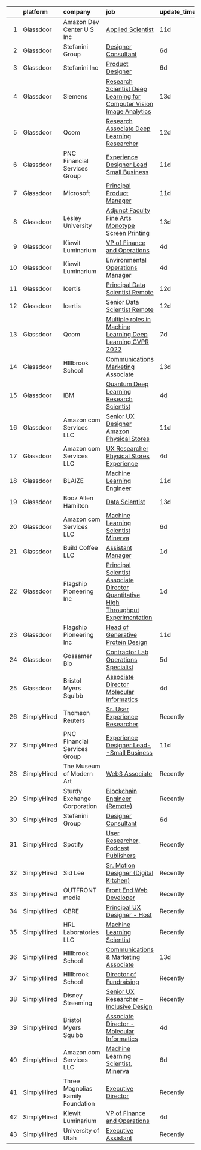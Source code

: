 

|    | platform    | company                           | job                                                                                                                                                                                                                                                                                                                                                                                                                                                                                                                                                                                                                                                                                                                                                                                                                                                                                                                                                                                                                                                                                                                                                                                                                                                                                                                                                                                                                                                                                                                                                                                                                                          | update_time   | location                |
|---:|:------------|:----------------------------------|:---------------------------------------------------------------------------------------------------------------------------------------------------------------------------------------------------------------------------------------------------------------------------------------------------------------------------------------------------------------------------------------------------------------------------------------------------------------------------------------------------------------------------------------------------------------------------------------------------------------------------------------------------------------------------------------------------------------------------------------------------------------------------------------------------------------------------------------------------------------------------------------------------------------------------------------------------------------------------------------------------------------------------------------------------------------------------------------------------------------------------------------------------------------------------------------------------------------------------------------------------------------------------------------------------------------------------------------------------------------------------------------------------------------------------------------------------------------------------------------------------------------------------------------------------------------------------------------------------------------------------------------------|:--------------|:------------------------|
|  1 | Glassdoor   | Amazon Dev Center U S   Inc       | [Applied Scientist](https://www.glassdoor.com/partner/jobListing.htm?pos=111&ao=1136043&s=58&guid=0000018118e0efd09793e3310ed28055&src=GD_JOB_AD&t=SR&vt=w&cs=1_feae2bb1&cb=1653979804136&jobListingId=1007877186539&jrtk=3-0-1g4ce1s7636j8001-1g4ce1s7iq694800-c49a37c4f45756e2-)                                                                                                                                                                                                                                                                                                                                                                                                                                                                                                                                                                                                                                                                                                                                                                                                                                                                                                                                                                                                                                                                                                                                                                                                                                                                                                                                                           | 11d           | Sunnyvale, CA           |
|  2 | Glassdoor   | Stefanini Group                   | [Designer Consultant](https://www.glassdoor.com/partner/jobListing.htm?pos=108&ao=1136043&s=58&guid=0000018118e0efd09793e3310ed28055&src=GD_JOB_AD&t=SR&vt=w&ea=1&cs=1_30b178e0&cb=1653979804136&jobListingId=1007889675910&jrtk=3-0-1g4ce1s7636j8001-1g4ce1s7iq694800-cfef09c7df2dcdeb-)                                                                                                                                                                                                                                                                                                                                                                                                                                                                                                                                                                                                                                                                                                                                                                                                                                                                                                                                                                                                                                                                                                                                                                                                                                                                                                                                                    | 6d            | Remote                  |
|  3 | Glassdoor   | Stefanini  Inc                    | [Product Designer](https://www.glassdoor.com/partner/jobListing.htm?pos=109&ao=1136043&s=58&guid=0000018118e0efd09793e3310ed28055&src=GD_JOB_AD&t=SR&vt=w&ea=1&cs=1_bceb3346&cb=1653979804136&jobListingId=1007890544709&jrtk=3-0-1g4ce1s7636j8001-1g4ce1s7iq694800-640649f03ce3bf6b-)                                                                                                                                                                                                                                                                                                                                                                                                                                                                                                                                                                                                                                                                                                                                                                                                                                                                                                                                                                                                                                                                                                                                                                                                                                                                                                                                                       | 6d            | Dearborn, MI            |
|  4 | Glassdoor   | Siemens                           | [Research Scientist   Deep Learning for Computer Vision   Image Analytics](https://www.glassdoor.com/partner/jobListing.htm?pos=121&ao=1136043&s=58&guid=0000018118e0efd09793e3310ed28055&src=GD_JOB_AD&t=SR&vt=w&cs=1_34303055&cb=1653979804139&jobListingId=1007868903708&jrtk=3-0-1g4ce1s7636j8001-1g4ce1s7iq694800-f5656a0498c79b17-)                                                                                                                                                                                                                                                                                                                                                                                                                                                                                                                                                                                                                                                                                                                                                                                                                                                                                                                                                                                                                                                                                                                                                                                                                                                                                                    | 13d           | Princeton, NJ           |
|  5 | Glassdoor   | Qcom                              | [Research Associate   Deep Learning Researcher](https://www.glassdoor.com/partner/jobListing.htm?pos=119&ao=1136043&s=58&guid=0000018118e0efd09793e3310ed28055&src=GD_JOB_AD&t=SR&vt=w&cs=1_cc8f696e&cb=1653979804137&jobListingId=1007875181099&jrtk=3-0-1g4ce1s7636j8001-1g4ce1s7iq694800-98a2c2922efcf62e-)                                                                                                                                                                                                                                                                                                                                                                                                                                                                                                                                                                                                                                                                                                                                                                                                                                                                                                                                                                                                                                                                                                                                                                                                                                                                                                                               | 12d           | San Diego, CA           |
|  6 | Glassdoor   | PNC Financial Services Group      | [Experience Designer Lead  Small Business](https://www.glassdoor.com/partner/jobListing.htm?pos=106&ao=1110586&s=58&guid=0000018118e0efd09793e3310ed28055&src=GD_JOB_AD&t=SR&vt=w&cs=1_c17cc309&cb=1653979804136&jobListingId=1007876062253&cpc=9908D8D4413DBB8A&jrtk=3-0-1g4ce1s7636j8001-1g4ce1s7iq694800-ee86f650242f9503--6NYlbfkN0AMofH_6zXbiqn6xehDj89HQNfpf30LHk40Y3Yl5cZTpm-EXukPQNetNbgZyPcaSjn3RZU44ixRQ5GGhdyRn7WAWVhcd_d_7M9TG1dnrbguJ-9aIQWZEXARi6khOiTobtJxoI1ZLGshSACLh5vgRytc6A2slJ7O1tVnkKawXUsN4XuLQReB_dYuGcHReDQHhxrPrthsF14venLT95IBoYKj81kz9JKb1hsUIKuY61W6rEIAeaHB2fFcNPgXxxFqUqOII3_Xw3CAbUPHevE8Zwhg56yBFSbD23Rmv1yk6exCkCAratysbV58HnaRYWkrO-wvwVh3__XiSKTvidRw8bscee-voNcSay5u2Hwc47XpeOlUJ3a3gCkGvObpizlj-C4ARgeGkhYgOhzlLqdhQi_Gj9Z2NB9Kk0gfgblTpFjsNGSzC9AD1Fy5TjIVSWzfln1l4cWR4Eygztcj4v6Dmdxy50UG9jA6J5IzbPmfljJsIgmvTSQ6gb9Y3roHOaM0q674I7_rQ8ljrQgBKjl0U7HunqtJD7bSqG_kdnw21PWdxdBD3Y-gkh5NLdIB8cLElm4SMFNoJL_20F0B8XfZ-SRL0wV8-u5vM7nyfOECJ5DbBd7EY7q6TTmfIkK_kndZO6y6sJ2ApTmTYUjhXlgFgGpUfBJq7JsVCcJmzSErHsk7IplIYxu2j4P9NkjmrBGUEbpAfCOOOh3puU7AOikQ9kYNU8rxav5IFLiTeGrZBEEoe3BqMwXFfTqJlcVZFAFV9c_zt1Hro4L70PQHPkIiR4l6X6EP78KjnMtnw6XWdIRdAUcA38jkmnamh1errHq4V0gB42gBaCZucsPa-bqZY0K4xbCvB4fSSbgXcpik_BH_mMbSJAtsWfYHVqEzVfR1E0c5RTyfam_lob-bMZNes0ahARYDuEob1Mp1f_yZ_Io3SVGU7QZKtVBa9Xbljsb1NfMdYSkwQBYXmtFK-xDhrUMye_a1tI-o16mt0pDiGO-irAcsgRKsH6QWKJ2cg9v3Ui80sklDDbrSOKYzwxaQtHPq2AJdpZOudITzsc4Y3gWVQLH5vOitmA6SLHq8_UMV99Cn6oxkMiufaNnE6nKK2L_zij5yRD8548qy-4deRg0tVip-oWASo8peOSzV1eTYtc_QdEFXxJSHR_ayyxvmEhzuDKD64fTIckUmULif5IfazH1YxwVkBVJHzonSdcGj65lC0Jz48mJ8NpXwpv4VZ473-CfJkQBmmNA%3D) | 11d           | Pittsburgh, PA          |
|  7 | Glassdoor   | Microsoft                         | [Principal Product Manager](https://www.glassdoor.com/partner/jobListing.htm?pos=117&ao=1136043&s=58&guid=0000018118e0efd09793e3310ed28055&src=GD_JOB_AD&t=SR&vt=w&cs=1_d25175ac&cb=1653979804137&jobListingId=1007877778304&jrtk=3-0-1g4ce1s7636j8001-1g4ce1s7iq694800-01eb9a84c0b8d8df-)                                                                                                                                                                                                                                                                                                                                                                                                                                                                                                                                                                                                                                                                                                                                                                                                                                                                                                                                                                                                                                                                                                                                                                                                                                                                                                                                                   | 11d           | Bellevue, WA            |
|  8 | Glassdoor   | Lesley University                 | [Adjunct Faculty   Fine Arts  Monotype   Screen Printing](https://www.glassdoor.com/partner/jobListing.htm?pos=120&ao=1136043&s=58&guid=0000018118e0efd09793e3310ed28055&src=GD_JOB_AD&t=SR&vt=w&ea=1&cs=1_a33eef36&cb=1653979804139&jobListingId=1007869956713&jrtk=3-0-1g4ce1s7636j8001-1g4ce1s7iq694800-0dc55125c1f228f2-)                                                                                                                                                                                                                                                                                                                                                                                                                                                                                                                                                                                                                                                                                                                                                                                                                                                                                                                                                                                                                                                                                                                                                                                                                                                                                                                | 13d           | Cambridge, MA           |
|  9 | Glassdoor   | Kiewit Luminarium                 | [VP of Finance and Operations](https://www.glassdoor.com/partner/jobListing.htm?pos=102&ao=1110586&s=58&guid=0000018118e0efd09793e3310ed28055&src=GD_JOB_AD&t=SR&vt=w&ea=1&cs=1_4b82363c&cb=1653979804135&jobListingId=1007895569061&cpc=987D8AFE463DF687&jrtk=3-0-1g4ce1s7636j8001-1g4ce1s7iq694800-462fd0bf686a3b43--6NYlbfkN0BBGG9LMNqL16EzDx9S3nKk4b6IwprgSJginr0DZD_oW84_YaS38T_SrdSeFMxOLfXT3yZkYQhUWy5AQYvzHziZEHDVRoHUjEKjTPdfMTcbRgGg3wDbxrtYStUZpSHoSKxcCF-bnTNWfwcfoWHyFm52feKAYMINvC3U6EVFyyNiV773FnxUjalk75ckbJ-DMkeZEwg2mSWd3D65HpGyhFObqRSLV0SzPv3aCENVlwPWKROWKFGoR6bvNy-Uj0gBKQqad4eYm53HtecSPA2Yrbg3G7ekBnOP_Cfkeab5d7qMa4kqjJtbZys3cN8DtS4FyrdtM6bk4wm7lpplj-h32xwZ0UnDK_Tu2bNCHlC78lnElKY3egBSVnmytHRDw7IuZ3SspECR1NEQN4ZNr6KoZ3XHqn1OOfqER_hfdV6Z6qtI7duUaBS7OmFaT8YA3NgMZFesFEhJIkZKyCob3qWEguvUN4zQMOr0OdwaBx1Kgr_VRy5dN6mGh703HDtZd3tUEq8NkD_HFOfw0g%3D%3D)                                                                                                                                                                                                                                                                                                                                                                                                                                                                                                                                                                                                                                                                                                                                                          | 4d            | Omaha, NE               |
| 10 | Glassdoor   | Kiewit Luminarium                 | [Environmental Operations Manager](https://www.glassdoor.com/partner/jobListing.htm?pos=101&ao=1110586&s=58&guid=0000018118e0efd09793e3310ed28055&src=GD_JOB_AD&t=SR&vt=w&ea=1&cs=1_07cb8f1a&cb=1653979804135&jobListingId=1007895527797&cpc=8414CF9EDE88F0DA&jrtk=3-0-1g4ce1s7636j8001-1g4ce1s7iq694800-42d49a60401ea9f8--6NYlbfkN0BBGG9LMNqL16EzDx9S3nKk4b6IwprgSJginr0DZD_oW84_YaS38T_SvGRp5K3g8G521FmDfhjBY0MLFXIDDTEZn7eXbl7gZi_UnzoSWspVHw0Da7lhtaHh2MTfWFYNvvvI-kszS3E1HtYhowovy8X1HA8rdtGYQ3yL4d5-Fy2-OtKGPme49zIneGS7DvibbAhdcQ9zlxXr_XevF55DSkt3-Y2ElC9xfK0zlhPl9WDoNzspnS6EDjR-L77FTnNbh5zbysx7FMq1A2NoeHe8S2ZsItPCSXMZWuAYvCfupJloSA8VlGDLYlZCwihduySLGoM5n_q7-FI5nA8npp3zzwgVRsYnoWl4ShyNY79_AEAmlaqCHrPw74ThYD7jIXth-kd5IJM6gjyWx3xriXb0WG6Q3UgGuJVSzTZfnHKo9lhOGTSwcFeH4QKxUN4SWIbLSOI_ODyid_2RC0ES06ySGbsrV7OoDomFCxnvneOOr2dD2JDn1JVKGfafAXw74pwaehA_7vkWzGjJbg%3D%3D)                                                                                                                                                                                                                                                                                                                                                                                                                                                                                                                                                                                                                                                                                                                                                      | 4d            | Omaha, NE               |
| 11 | Glassdoor   | Icertis                           | [Principal Data Scientist  Remote](https://www.glassdoor.com/partner/jobListing.htm?pos=124&ao=1136043&s=58&guid=0000018118e0efd09793e3310ed28055&src=GD_JOB_AD&t=SR&vt=w&ea=1&cs=1_2f3a2525&cb=1653979804139&jobListingId=1007873994767&jrtk=3-0-1g4ce1s7636j8001-1g4ce1s7iq694800-9e02db0b090ceace-)                                                                                                                                                                                                                                                                                                                                                                                                                                                                                                                                                                                                                                                                                                                                                                                                                                                                                                                                                                                                                                                                                                                                                                                                                                                                                                                                       | 12d           | United States           |
| 12 | Glassdoor   | Icertis                           | [Senior Data Scientist  Remote](https://www.glassdoor.com/partner/jobListing.htm?pos=125&ao=1136043&s=58&guid=0000018118e0efd09793e3310ed28055&src=GD_JOB_AD&t=SR&vt=w&ea=1&cs=1_385389e8&cb=1653979804140&jobListingId=1007873994763&jrtk=3-0-1g4ce1s7636j8001-1g4ce1s7iq694800-abd4b2aeb0212464-)                                                                                                                                                                                                                                                                                                                                                                                                                                                                                                                                                                                                                                                                                                                                                                                                                                                                                                                                                                                                                                                                                                                                                                                                                                                                                                                                          | 12d           | United States           |
| 13 | Glassdoor   | Qcom                              | [Multiple roles in Machine Learning   Deep Learning  CVPR 2022 ](https://www.glassdoor.com/partner/jobListing.htm?pos=113&ao=1136043&s=58&guid=0000018118e0efd09793e3310ed28055&src=GD_JOB_AD&t=SR&vt=w&cs=1_a64ed53e&cb=1653979804136&jobListingId=1007887421179&jrtk=3-0-1g4ce1s7636j8001-1g4ce1s7iq694800-263a29d0a34c1717-)                                                                                                                                                                                                                                                                                                                                                                                                                                                                                                                                                                                                                                                                                                                                                                                                                                                                                                                                                                                                                                                                                                                                                                                                                                                                                                              | 7d            | San Diego, CA           |
| 14 | Glassdoor   | HIllbrook School                  | [Communications   Marketing Associate](https://www.glassdoor.com/partner/jobListing.htm?pos=104&ao=1110586&s=58&guid=0000018118e0efd09793e3310ed28055&src=GD_JOB_AD&t=SR&vt=w&ea=1&cs=1_cdfb39d8&cb=1653979804136&jobListingId=1007870556392&cpc=1FDE87803EF93CD3&jrtk=3-0-1g4ce1s7636j8001-1g4ce1s7iq694800-13fd0294cc40cb47--6NYlbfkN0A3cbxkq1CnjU6LxcwmQjIrxYAcSH-ImKnOWYQWT4QGLG2jHxaFOD8cIzZj1vyTmzk-DJ4zVkSDM5C1Wp3Rfw0BMA-1BP0Tch1opxC_7FfA1-gubIAuEycQ8oypB6wxaAdVbEC8JAn6PfTaRtw38kDAeyMmbn5T4ZbdKcxcUEDKNdsiZi9Yn2Zuz-Gj9KN8p_WyobHLLoAIhmGSdOiAjYszFRPqBQezqof_zSxsrt-OsocnuvAwuu2-JVrZMBnK9sJWTMD7HogFHQpnbjpXVxqqpO3xF06tMqtIRZRpLCluwZkLHqG5rmB2B_i1i71ngQEgbYBm9PWIz5EN8DVQ_kxg2qyDY21--LECz56hp4-DOQcTihi8W-nU57m5ELp0V3obgSwJPYdfS1dxmHfGDhbow2vK3Gxh7e8ji75jzROxkp2q9ZfdRzlixedA8Tq-RBx7C2Vk8-0x4xOhU3yJCN-gr6jpHZwlABdhDuFbDQ8WSfZaYG44Lo6f-RlORkDpG7LHqvoTizCyfA%3D%3D)                                                                                                                                                                                                                                                                                                                                                                                                                                                                                                                                                                                                                                                                                                                                                  | 13d           | Los Gatos, CA           |
| 15 | Glassdoor   | IBM                               | [Quantum Deep Learning Research Scientist](https://www.glassdoor.com/partner/jobListing.htm?pos=112&ao=1136043&s=58&guid=0000018118e0efd09793e3310ed28055&src=GD_JOB_AD&t=SR&vt=w&cs=1_b474528f&cb=1653979804136&jobListingId=1007894691771&jrtk=3-0-1g4ce1s7636j8001-1g4ce1s7iq694800-b1ba810f1356763d-)                                                                                                                                                                                                                                                                                                                                                                                                                                                                                                                                                                                                                                                                                                                                                                                                                                                                                                                                                                                                                                                                                                                                                                                                                                                                                                                                    | 4d            | Yorktown Heights, NY    |
| 16 | Glassdoor   | Amazon com Services LLC           | [Senior UX Designer  Amazon Physical Stores](https://www.glassdoor.com/partner/jobListing.htm?pos=122&ao=1136043&s=58&guid=0000018118e0efd09793e3310ed28055&src=GD_JOB_AD&t=SR&vt=w&cs=1_fd7df64a&cb=1653979804139&jobListingId=1007875411622&jrtk=3-0-1g4ce1s7636j8001-1g4ce1s7iq694800-d07c764596874515-)                                                                                                                                                                                                                                                                                                                                                                                                                                                                                                                                                                                                                                                                                                                                                                                                                                                                                                                                                                                                                                                                                                                                                                                                                                                                                                                                  | 11d           | Seattle, WA             |
| 17 | Glassdoor   | Amazon com Services LLC           | [UX Researcher  Physical Stores Experience](https://www.glassdoor.com/partner/jobListing.htm?pos=116&ao=1136043&s=58&guid=0000018118e0efd09793e3310ed28055&src=GD_JOB_AD&t=SR&vt=w&cs=1_dd70d61b&cb=1653979804137&jobListingId=1007894229784&jrtk=3-0-1g4ce1s7636j8001-1g4ce1s7iq694800-b5c9b418400ab8b2-)                                                                                                                                                                                                                                                                                                                                                                                                                                                                                                                                                                                                                                                                                                                                                                                                                                                                                                                                                                                                                                                                                                                                                                                                                                                                                                                                   | 4d            | Seattle, WA             |
| 18 | Glassdoor   | BLAIZE                            | [Machine Learning Engineer](https://www.glassdoor.com/partner/jobListing.htm?pos=115&ao=1136043&s=58&guid=0000018118e0efd09793e3310ed28055&src=GD_JOB_AD&t=SR&vt=w&cs=1_22deddf2&cb=1653979804136&jobListingId=1007877424181&jrtk=3-0-1g4ce1s7636j8001-1g4ce1s7iq694800-a5f863805c5291c0-)                                                                                                                                                                                                                                                                                                                                                                                                                                                                                                                                                                                                                                                                                                                                                                                                                                                                                                                                                                                                                                                                                                                                                                                                                                                                                                                                                   | 11d           | Cary, NC                |
| 19 | Glassdoor   | Booz Allen Hamilton               | [Data Scientist](https://www.glassdoor.com/partner/jobListing.htm?pos=110&ao=1136043&s=58&guid=0000018118e0efd09793e3310ed28055&src=GD_JOB_AD&t=SR&vt=w&cs=1_de3c640f&cb=1653979804136&jobListingId=1007869484106&jrtk=3-0-1g4ce1s7636j8001-1g4ce1s7iq694800-d625e4521a888fd7-)                                                                                                                                                                                                                                                                                                                                                                                                                                                                                                                                                                                                                                                                                                                                                                                                                                                                                                                                                                                                                                                                                                                                                                                                                                                                                                                                                              | 13d           | Adelphi, MD             |
| 20 | Glassdoor   | Amazon com Services LLC           | [Machine Learning Scientist  Minerva](https://www.glassdoor.com/partner/jobListing.htm?pos=114&ao=1136043&s=58&guid=0000018118e0efd09793e3310ed28055&src=GD_JOB_AD&t=SR&vt=w&cs=1_b3ef20ac&cb=1653979804136&jobListingId=1007887659198&jrtk=3-0-1g4ce1s7636j8001-1g4ce1s7iq694800-72f20929e6efdf50-)                                                                                                                                                                                                                                                                                                                                                                                                                                                                                                                                                                                                                                                                                                                                                                                                                                                                                                                                                                                                                                                                                                                                                                                                                                                                                                                                         | 6d            | San Diego, CA           |
| 21 | Glassdoor   | Build Coffee  LLC                 | [Assistant Manager](https://www.glassdoor.com/partner/jobListing.htm?pos=103&ao=1110586&s=58&guid=0000018118e0efd09793e3310ed28055&src=GD_JOB_AD&t=SR&vt=w&ea=1&cs=1_d3e5f0dc&cb=1653979804135&jobListingId=1007900953430&cpc=9FFE37255B2C047E&jrtk=3-0-1g4ce1s7636j8001-1g4ce1s7iq694800-536472d66396fe2d--6NYlbfkN0BzyIYrTMR_AjNKh_kvAG8N613gtHPANQ3sdLTkrtBd-1OnlD5VBi1-Gyn-SXHcOvoAHY2TNNNemml0KfTZNSH2t8YdvogIs88aUu92l6dyce8xlFBM92xSVFGYxgb3H9xl7pagtVzDkAwZgXDJDhneEEi88EFTmnGSo1bpNjh-91JNgqsTJTn1EEpW3ueARoHFKn-CySyvUqZ-shi-OFDHnqVCm9l5fJZ8EEAZxbmGUjqQrEyBQM6DAtZp4RqU9onqkdu4a6iWCLERlcLGei5iyzBEFmlCZlg4fDGmcSbFWjlL5UymQ5q2UNoG3J6v-9NgUe5MNFSn5MZpcnYIe2jbMEUj7m08A0Fkuk5eZ6oac0fUwIimtQnhSAuvKX7x7NEXAur0WcFAmJzk0kl5mbRiFC8j05bGppGoX9VwGI9DLlDKBXqNkjjwnNjbnPgV-9ywZ9yGXrdtOgqcCJVA-VwoUyq8e7PcLdCX3nnsI9RSQOzqgFzq1VrpWPFZrJ-_gl8%3D)                                                                                                                                                                                                                                                                                                                                                                                                                                                                                                                                                                                                                                                                                                                                                                                   | 1d            | Chicago, IL             |
| 22 | Glassdoor   | Flagship Pioneering  Inc          | [Principal Scientist Associate Director   Quantitative High Throughput Experimentation](https://www.glassdoor.com/partner/jobListing.htm?pos=123&ao=1136043&s=58&guid=0000018118e0efd09793e3310ed28055&src=GD_JOB_AD&t=SR&vt=w&ea=1&cs=1_4ea842a0&cb=1653979804139&jobListingId=1007900532807&jrtk=3-0-1g4ce1s7636j8001-1g4ce1s7iq694800-2d9f0c70f7af0eb6-)                                                                                                                                                                                                                                                                                                                                                                                                                                                                                                                                                                                                                                                                                                                                                                                                                                                                                                                                                                                                                                                                                                                                                                                                                                                                                  | 1d            | Boston, MA              |
| 23 | Glassdoor   | Flagship Pioneering  Inc          | [Head of Generative Protein Design](https://www.glassdoor.com/partner/jobListing.htm?pos=107&ao=1136043&s=58&guid=0000018118e0efd09793e3310ed28055&src=GD_JOB_AD&t=SR&vt=w&cs=1_3124d57d&cb=1653979804136&jobListingId=1007876881523&jrtk=3-0-1g4ce1s7636j8001-1g4ce1s7iq694800-6fc28dd63ad3ba0c-)                                                                                                                                                                                                                                                                                                                                                                                                                                                                                                                                                                                                                                                                                                                                                                                                                                                                                                                                                                                                                                                                                                                                                                                                                                                                                                                                           | 11d           | Cambridge, MA           |
| 24 | Glassdoor   | Gossamer Bio                      | [Contractor   Lab Operations Specialist](https://www.glassdoor.com/partner/jobListing.htm?pos=118&ao=1136043&s=58&guid=0000018118e0efd09793e3310ed28055&src=GD_JOB_AD&t=SR&vt=w&cs=1_dcf357de&cb=1653979804137&jobListingId=1007892564369&jrtk=3-0-1g4ce1s7636j8001-1g4ce1s7iq694800-9624ad3889ce0af5-)                                                                                                                                                                                                                                                                                                                                                                                                                                                                                                                                                                                                                                                                                                                                                                                                                                                                                                                                                                                                                                                                                                                                                                                                                                                                                                                                      | 5d            | San Diego, CA           |
| 25 | Glassdoor   | Bristol Myers Squibb              | [Associate Director   Molecular Informatics](https://www.glassdoor.com/partner/jobListing.htm?pos=105&ao=1110586&s=58&guid=0000018118e0efd09793e3310ed28055&src=GD_JOB_AD&t=SR&vt=w&cs=1_5e05a511&cb=1653979804135&jobListingId=1007894892649&cpc=B076152010A3B66C&jrtk=3-0-1g4ce1s7636j8001-1g4ce1s7iq694800-4eb17da254432ad2--6NYlbfkN0C8DhssTksZ4tAWhh8LVIFF2qionQVVpONm6qYGpiaOibL6AWqRAWV4s3fVoN5Gmbairt6cAr-i83FB99q2yXJU5ZUHnkp2ozClnskynWdhYqHqqkRteIlplXblGwxpqGWeXcdAPvKxe_izVb_Oso5-xzUJZLY2rDKjaEJUb1fRzIsp3FmGzipLGQmWUqUu2O7BLmLF1mFrUvd_-1_yvs5uAi6HvWIzYs7tzxHWl43MGaTBszSFVSu3kkER8aO_X3kBPMC12pFRhcU7ivWKlrs2rFg1H8PBlKkavO0jsAGqcwOKd1W_BFCXEWDSLpgTAtlwYi4LtwUKa7Gvkb48D40YZaRsU_bDbVg7vpd7wgF7jLuc3vTISdgzY-gbA64g6kneHJ7g5QQR9acfws0SpEoiOe3bNGObZYJH5zTZnuq5xdPJcFIEvcFj4u4wFJIe22YeMvTk8f20qOHPangCOh8CBgouFQxdWX4cQpShdyNmFaXywudL7juMqj4ABplMtbpcKBzGu2OjHFs3tnraSAdipFU6DW7JD8GEue4TZ1xEAC-vNS3HM_9tPLlPNkTTx679O0SRK21JCiH3XflyP5gGiCsb0kITXjCQdriWibqFK7l3yDN-Ur4s-F0T8WF97govHzILcxoxUF_Vr4QWKdCj8yHuUnkl06ek8J37FDXQKld0vEYel39ZXrM3W1Y-6YufH3ZXqPSYUN6FXM7Cxkpqg2L7PKzj3MQ%3D)                                                                                                                                                                                                                                                                                                                                                                                                                                                                                                                               | 4d            | San Diego, CA           |
| 26 | SimplyHired | Thomson Reuters                   | [Sr. User Experience Researcher](https://www.simplyhired.com/job/r_CrIp-pPQ60LozSxKK_YB1n1eIUpCg43g5B_mQR-4GSOQJQ0EnZBQ?q=generative+art)                                                                                                                                                                                                                                                                                                                                                                                                                                                                                                                                                                                                                                                                                                                                                                                                                                                                                                                                                                                                                                                                                                                                                                                                                                                                                                                                                                                                                                                                                                    | Recently      | Eagan, MN               |
| 27 | SimplyHired | PNC Financial Services Group      | [Experience Designer Lead--Small Business](https://www.simplyhired.com/job/JXa9DJ3AOPdtSnwCNnkx0GDIkDCzCfvBWMlbF3ho8e7LITo3w1Ot6A?q=generative+art)                                                                                                                                                                                                                                                                                                                                                                                                                                                                                                                                                                                                                                                                                                                                                                                                                                                                                                                                                                                                                                                                                                                                                                                                                                                                                                                                                                                                                                                                                          | 11d           | Pittsburgh, PA          |
| 28 | SimplyHired | The Museum of Modern Art          | [Web3 Associate](https://www.simplyhired.com/job/YuKI2tqG1D95R1pZjD5X4TDL5EorwMNgW-VnZr6KMSpp97UaGBSgSg?q=generative+art)                                                                                                                                                                                                                                                                                                                                                                                                                                                                                                                                                                                                                                                                                                                                                                                                                                                                                                                                                                                                                                                                                                                                                                                                                                                                                                                                                                                                                                                                                                                    | Recently      | New York, NY            |
| 29 | SimplyHired | Sturdy Exchange Corporation       | [Blockchain Engineer (Remote)](https://www.simplyhired.com/job/EX4Tprg-Br7x4iaHJdOtyCi3WWTkQ9XlnoiScmX_0mHqKpcQzAvCeg?q=generative+art)                                                                                                                                                                                                                                                                                                                                                                                                                                                                                                                                                                                                                                                                                                                                                                                                                                                                                                                                                                                                                                                                                                                                                                                                                                                                                                                                                                                                                                                                                                      | Recently      | Remote                  |
| 30 | SimplyHired | Stefanini Group                   | [Designer Consultant](https://www.simplyhired.com/job/v6ASduImDmWDnyPReeOLKiOYFm6nfVXTMkyHWw6BHD_JF9S0Mz-cCg?q=generative+art)                                                                                                                                                                                                                                                                                                                                                                                                                                                                                                                                                                                                                                                                                                                                                                                                                                                                                                                                                                                                                                                                                                                                                                                                                                                                                                                                                                                                                                                                                                               | 6d            | Remote                  |
| 31 | SimplyHired | Spotify                           | [User Researcher, Podcast Publishers](https://www.simplyhired.com/job/EzVMIseMCZYSeAe8tUzdjtWjHJ-Wvq5BdgEd8_u_SRAJIPadQ5NJFw?q=generative+art)                                                                                                                                                                                                                                                                                                                                                                                                                                                                                                                                                                                                                                                                                                                                                                                                                                                                                                                                                                                                                                                                                                                                                                                                                                                                                                                                                                                                                                                                                               | Recently      | New York, NY            |
| 32 | SimplyHired | Sid Lee                           | [Sr. Motion Designer (Digital Kitchen)](https://www.simplyhired.com/job/ZJ_SoPiD4hHloqhYXq4eB4zbngb41OgIOBuQQI0mtogqjzRz76Cicw?q=generative+art)                                                                                                                                                                                                                                                                                                                                                                                                                                                                                                                                                                                                                                                                                                                                                                                                                                                                                                                                                                                                                                                                                                                                                                                                                                                                                                                                                                                                                                                                                             | Recently      | Los Angeles, CA         |
| 33 | SimplyHired | OUTFRONT media                    | [Front End Web Developer](https://www.simplyhired.com/job/RTL_IGqQaFNOJyVeVbUmHxCO36VsdDMjvWN5HBczKzWbVnOd3lygCA?q=generative+art)                                                                                                                                                                                                                                                                                                                                                                                                                                                                                                                                                                                                                                                                                                                                                                                                                                                                                                                                                                                                                                                                                                                                                                                                                                                                                                                                                                                                                                                                                                           | Recently      | New York, NY            |
| 34 | SimplyHired | CBRE                              | [Principal UX Designer - Host](https://www.simplyhired.com/job/tBDe3XlpWJUAH7IiRc45dd2Ud2JB-RaN7Uei9gvafHVatBaY0jVGYg?q=generative+art)                                                                                                                                                                                                                                                                                                                                                                                                                                                                                                                                                                                                                                                                                                                                                                                                                                                                                                                                                                                                                                                                                                                                                                                                                                                                                                                                                                                                                                                                                                      | Recently      | Dallas, TX              |
| 35 | SimplyHired | HRL Laboratories LLC              | [Machine Learning Scientist](https://www.simplyhired.com/job/gdCxB9hnvVTBunlMgj6CHzziCbgZeSRuCAehe59oS6twd1OJ5RF5gg?q=generative+art)                                                                                                                                                                                                                                                                                                                                                                                                                                                                                                                                                                                                                                                                                                                                                                                                                                                                                                                                                                                                                                                                                                                                                                                                                                                                                                                                                                                                                                                                                                        | Recently      | Calabasas, CA           |
| 36 | SimplyHired | HIllbrook School                  | [Communications & Marketing Associate](https://www.simplyhired.com/job/2MBebvIOj_Hp5gq3FFNayjvwoxn4Pb440_8DT_CXG_1WV2F-P3BN4Q?q=generative+art)                                                                                                                                                                                                                                                                                                                                                                                                                                                                                                                                                                                                                                                                                                                                                                                                                                                                                                                                                                                                                                                                                                                                                                                                                                                                                                                                                                                                                                                                                              | 13d           | Los Gatos, CA           |
| 37 | SimplyHired | HIllbrook School                  | [Director of Fundraising](https://www.simplyhired.com/job/ENKUisqEPyXa1cUA81a4-YhdtzebfyE0gA8nVSY6VQ4HA2qzcaOKGg?q=generative+art)                                                                                                                                                                                                                                                                                                                                                                                                                                                                                                                                                                                                                                                                                                                                                                                                                                                                                                                                                                                                                                                                                                                                                                                                                                                                                                                                                                                                                                                                                                           | Recently      | Los Gatos, CA           |
| 38 | SimplyHired | Disney Streaming                  | [Senior UX Researcher – Inclusive Design](https://www.simplyhired.com/job/RAZ7KmP0s5ZxA1-vecnyB9VkufxwIgWazNIW97r0gQtq_zVckZa9tQ?q=generative+art)                                                                                                                                                                                                                                                                                                                                                                                                                                                                                                                                                                                                                                                                                                                                                                                                                                                                                                                                                                                                                                                                                                                                                                                                                                                                                                                                                                                                                                                                                           | Recently      | San Francisco, CA       |
| 39 | SimplyHired | Bristol Myers Squibb              | [Associate Director - Molecular Informatics](https://www.simplyhired.com/job/QtWWkNjz_Cu3ZIEtJ0B9sthqkeZ5MfHKqpcgho2hq4l3uGmX674F0Q?q=generative+art)                                                                                                                                                                                                                                                                                                                                                                                                                                                                                                                                                                                                                                                                                                                                                                                                                                                                                                                                                                                                                                                                                                                                                                                                                                                                                                                                                                                                                                                                                        | 4d            | San Diego, CA           |
| 40 | SimplyHired | Amazon.com Services LLC           | [Machine Learning Scientist, Minerva](https://www.simplyhired.com/job/UGeK_pyQ_9gOj9uNbip6K6NCJrF-yPthCYBQqsmJlhQvy9yrWJVTgQ?q=generative+art)                                                                                                                                                                                                                                                                                                                                                                                                                                                                                                                                                                                                                                                                                                                                                                                                                                                                                                                                                                                                                                                                                                                                                                                                                                                                                                                                                                                                                                                                                               | 6d            | San Diego, CA           |
| 41 | SimplyHired | Three Magnolias Family Foundation | [Executive Director](https://www.simplyhired.com/job/gGMorASM8LHGRSDG59aHHMqPryAtWOTnyDgul9fDhOwIkjyCB2VQ2Q?q=generative+art)                                                                                                                                                                                                                                                                                                                                                                                                                                                                                                                                                                                                                                                                                                                                                                                                                                                                                                                                                                                                                                                                                                                                                                                                                                                                                                                                                                                                                                                                                                                | Recently      | Chattahoochee Hills, GA |
| 42 | SimplyHired | Kiewit Luminarium                 | [VP of Finance and Operations](https://www.simplyhired.com/job/39d6j0Bc8q9AwjtQz9RgQAX4fVkA7HjfoPt5YGAK9ooVvRLcBRUqcg?q=generative+art)                                                                                                                                                                                                                                                                                                                                                                                                                                                                                                                                                                                                                                                                                                                                                                                                                                                                                                                                                                                                                                                                                                                                                                                                                                                                                                                                                                                                                                                                                                      | 4d            | Omaha, NE               |
| 43 | SimplyHired | University of Utah                | [Executive Assistant](https://www.simplyhired.com/job/mKtja7N_j7m2q8I6vNLMnZ_20xMdRHj0GNa-gNKEE1fIBJvh_Q_d0Q?q=generative+art)                                                                                                                                                                                                                                                                                                                                                                                                                                                                                                                                                                                                                                                                                                                                                                                                                                                                                                                                                                                                                                                                                                                                                                                                                                                                                                                                                                                                                                                                                                               | Recently      | Salt Lake City, UT      |
